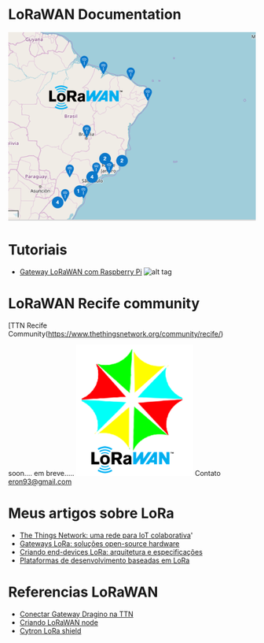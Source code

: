 # LoRaWAN Documentation

![alt tag](https://github.com/eron93br/lorawan/blob/master/rpi-gtw/cobertura-lorawan-brasil.png)

# Tutoriais 

- [Gateway LoRaWAN com Raspberry Pi](https://github.com/eron93br/lorawan/tree/master/rpi-gtw)
![alt tag](https://sourceout.s3-us-west-1.amazonaws.com/uploads/service_image/image/45089/small_ras_pi_logo_for_fiverr.jpg)

# LoRaWAN Recife community

[TTN Recife Community\(https://www.thethingsnetwork.org/community/recife/)

soon.... em breve.....
![](./recife-lorawan.png)
Contato eron93@gmail.com 

# Meus artigos sobre LoRa

- [The Things Network: uma rede para IoT colaborativa](https://www.embarcados.com.br/the-things-network-rede-iot/)'
- [Gateways LoRa: soluções open-source hardware](https://www.embarcados.com.br/gateways-lora-open-source-hardware/)
- [Criando end-devices LoRa: arquitetura e especificações](https://www.embarcados.com.br/end-devices-lora-arquitetura/)
- [Plataformas de desenvolvimento baseadas em LoRa](https://www.embarcados.com.br/plataformas-baseadas-em-lora/)

# Referencias LoRaWAN

- [Conectar Gateway Dragino na TTN](http://wiki.dragino.com/index.php?title=Connect_to_TTN)
- [Criando LoRaWAN node](https://tutorial.cytron.io/2017/09/15/lesson-1-build-simple-arduino-lora-node-10-minutes/)
- [Cytron LoRa shield](https://www.cytron.io/p-shield-lora-rfm?_ga=2.106107146.841538676.1522541014-368293828.1522541014)
